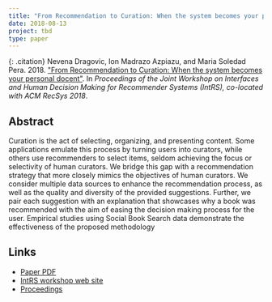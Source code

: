 ```yaml
---
title: "From Recommendation to Curation: When the system becomes your personal docent"
date: 2018-08-13
project: tbd
type: paper
---
```


{: .citation}
Nevena Dragovic, Ion Madrazo Azpiazu, and Maria Soledad Pera. 2018. ["From Recommendation to Curation: When the system becomes your personal docent"](#). In <cite>Proceedings of the Joint Workshop on Interfaces and Human Decision Making for Recommender Systems (IntRS), co-located with ACM RecSys 2018</cite>.

## Abstract

Curation is the act of selecting, organizing, and presenting content. Some applications emulate this process by turning users into curators, while others use recommenders to select items, seldom achieving the focus or selectivity of human curators. We bridge this gap with a recommendation strategy that more closely mimics the objectives of human curators. We consider multiple data sources to enhance the recommendation process, as well as the quality and diversity of the provided suggestions. Further, we pair each suggestion with an explanation that showcases why a book was recommended with the aim of easing the decision making process for the user. Empirical studies using Social Book Search data demonstrate the effectiveness of the proposed methodology

## Links

* [Paper PDF](http://ceur-ws.org/Vol-2225/paper6.pdf)
* [IntRS workshop web site](https://intrs18.wordpress.com/)
* [Proceedings](http://ceur-ws.org/Vol-2225/)